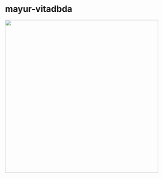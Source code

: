 # mayur-vitadbda

<img src="https://knowledgemanagementdepot.com/wp-content/uploads/2017/12/Big-data-analytics-solutions.jpg" width=500>
